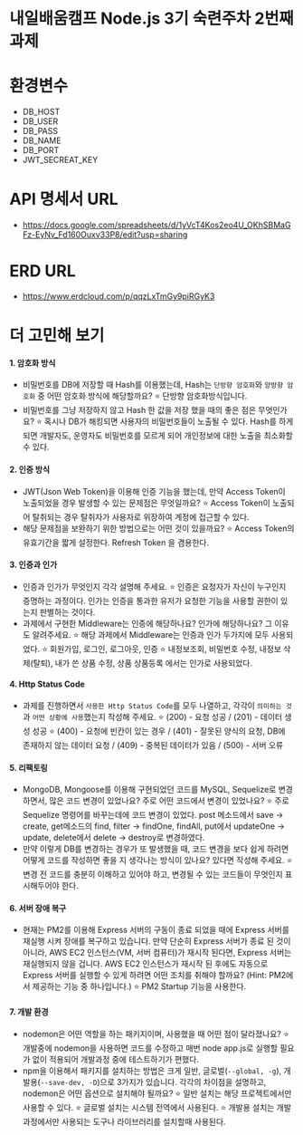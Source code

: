 # 내일배움캠프 Node.js 3기 숙련주차 2번째 과제

# 환경변수

- DB_HOST
- DB_USER
- DB_PASS
- DB_NAME
- DB_PORT
- JWT_SECREAT_KEY

# API 명세서 URL

- https://docs.google.com/spreadsheets/d/1yVcT4Kos2eo4U_OKhSBMaGFz-EyNv_Fd160Ouxv33P8/edit?usp=sharing

# ERD URL

- https://www.erdcloud.com/p/qqzLxTmGy9piRGyK3

# 더 고민해 보기

#### 1. **암호화 방식**

- 비밀번호를 DB에 저장할 때 Hash를 이용했는데, Hash는 `단방향 암호화`와 `양방향 암호화` 중 어떤 암호화 방식에 해당할까요? ⭐️ 단방향 암호화방식입니다.
- 비밀번호를 그냥 저장하지 않고 Hash 한 값을 저장 했을 때의 좋은 점은 무엇인가요? ⭐️ 혹시나 DB가 해킹되면 사용자의 비밀번호들이 노출될 수 있다. Hash를 하게 되면 개발자도, 운영자도 비밀번호를 모르게 되어 개인정보에 대한 노출을 최소화할 수 있다.

#### 2. **인증 방식**

- JWT(Json Web Token)을 이용해 인증 기능을 했는데, 만약 Access Token이 노출되었을 경우 발생할 수 있는 문제점은 무엇일까요? ⭐️ Access Token이 노출되어 탈취되는 경우 탈취자가 사용자로 위장하여 계정에 접근할 수 있다.
- 해당 문제점을 보완하기 위한 방법으로는 어떤 것이 있을까요? ⭐️ Access Token의 유효기간을 짧게 설정한다. Refresh Token 을 겸용한다.

#### 3. **인증과 인가**

- 인증과 인가가 무엇인지 각각 설명해 주세요. ⭐️ 인증은 요청자가 자신이 누구인지 증명하는 과정이다. 인가는 인증을 통과한 유저가 요청한 기능을 사용할 권한이 있는지 판별하는 것이다.
- 과제에서 구현한 Middleware는 인증에 해당하나요? 인가에 해당하나요? 그 이유도 알려주세요. ⭐️ 해당 과제에서 Middleware는 인증과 인가 두가지에 모두 사용되었다. ⭐️ 회원가입, 로그인, 로그아웃, 인증 ⭐️ 내정보조회, 비밀번호 수정, 내정보 삭제(탈퇴), 내가 쓴 상품 수정, 상품 상품등록 에서는 인가로 사용되었다.

#### 4. **Http Status Code**

- 과제를 진행하면서 `사용한 Http Status Code`를 모두 나열하고, 각각이 `의미하는 것`과 `어떤 상황에 사용`했는지 작성해 주세요. ⭐️ (200) - 요청 성공 / (201) - 데이터 생성 성공 ⭐️ (400) - 요청에 빈칸이 있는 경우 / (401) - 잘못된 양식의 요청, DB에 존재하지 않는 데이터 요청 / (409) - 중복된 데이터가 있음 / (500) - 서버 오류

#### 5. **리팩토링**

- MongoDB, Mongoose를 이용해 구현되었던 코드를 MySQL, Sequelize로 변경하면서, 많은 코드 변경이 있었나요? 주로 어떤 코드에서 변경이 있었나요? ⭐️ 주로 Sequelize 명령어를 바꾸는데에 코드 변경이 있었다. post 메소드에서 save -> create, get메소드의 find, filter -> findOne, findAll, put에서 updateOne -> update, delete에서 delete -> destroy로 변경하였다.
- 만약 이렇게 DB를 변경하는 경우가 또 발생했을 때, 코드 변경을 보다 쉽게 하려면 어떻게 코드를 작성하면 좋을 지 생각나는 방식이 있나요? 있다면 작성해 주세요. ⭐️ 변경 전 코드를 충분히 이해하고 있어야 하고, 변경될 수 있는 코드들이 무엇인지 표시해두어야 한다.

#### 6. **서버 장애 복구**

- 현재는 PM2를 이용해 Express 서버의 구동이 종료 되었을 때에 Express 서버를 재실행 시켜 장애를 복구하고 있습니다. 만약 단순히 Express 서버가 종료 된 것이 아니라, AWS EC2 인스턴스(VM, 서버 컴퓨터)가 재시작 된다면, Express 서버는 재실행되지 않을 겁니다. AWS EC2 인스턴스가 재시작 된 후에도 자동으로 Express 서버를 실행할 수 있게 하려면 어떤 조치를 취해야 할까요?
  (Hint: PM2에서 제공하는 기능 중 하나입니다.) ⭐️ PM2 Startup 기능을 사용한다.

#### 7. **개발 환경**

- nodemon은 어떤 역할을 하는 패키지이며, 사용했을 때 어떤 점이 달라졌나요? ⭐️ 개발중에 nodemon을 사용하면 코드를 수정하고 매번 node app.js로 실행할 필요가 없이 적용되어 개발과정 중에 테스트하기가 편했다.
- npm을 이용해서 패키지를 설치하는 방법은 크게 일반, 글로벌(`--global, -g`), 개발용(`--save-dev, -D`)으로 3가지가 있습니다. 각각의 차이점을 설명하고, nodemon은 어떤 옵션으로 설치해야 될까요? ⭐️ 일반 설치는 해당 프로젝트에서만 사용할 수 있다. ⭐️ 글로벌 설치는 시스템 전역에서 사용된다. ⭐️ 개발용 설치는 개발과정에서만 사용되는 도구나 라이브러리를 설치할때 사용된다.
